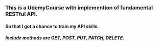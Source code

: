 ### This is a UdemyCourse with implemention of fundamental RESTful API.
#### So that I got a chance to train my API skills.
##### Include methods are GET, POST, PUT, PATCH, DELETE.